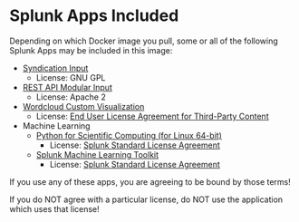 

# Splunk Apps Included

Depending on which Docker image you pull, some or all of the following Splunk Apps
may be included in this image:

- <a href="https://splunkbase.splunk.com/app/2646/">Syndication Input</a>
   - License: GNU GPL
- <a href="https://splunkbase.splunk.com/app/1546/">REST API Modular Input</a>
   - License: Apache 2
- <a href="https://splunkbase.splunk.com/app/3212/">Wordcloud Custom Visualization</a>
   - License: <a href="https://d38o4gzaohghws.cloudfront.net/static/misc/eula.html">End User License Agreement for Third-Party Content</a>
- Machine Learning
   - <a href="https://splunkbase.splunk.com/app/2882/">Python for Scientific Computing (for Linux 64-bit)</a>
      - License: <a href="https://www.splunk.com/en_us/legal/splunk-software-license-agreement.html">Splunk Standard License Agreement</a>
   - <a href="https://splunkbase.splunk.com/app/2890/">Splunk Machine Learning Toolkit</a>
      - License: <a href="https://www.splunk.com/en_us/legal/splunk-software-license-agreement.html">Splunk Standard License Agreement</a>


If you use any of these apps, you are agreeing to be bound by those terms!

If you do NOT agree with a particular license, do NOT use the application which uses that license!


